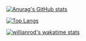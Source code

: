 [![Anurag's GitHub stats](https://github-readme-stats.vercel.app/api?username=LukePasax&theme=vision-friendly-dark&bg_color=90,#dd2f00,#ff9d00,#ffef00,#26e2e4,#0037ff,#8b00ff&show_icons=true&count_private=true)](https://github.com/LukePasax)

[![Top Langs](https://github-readme-stats.vercel.app/api/top-langs/?username=LukePasax&theme=vision-friendly-dark)](https://github.com/LukePasax)

[![willianrod's wakatime stats](https://github-readme-stats.vercel.app/api/wakatime?username=LukePasax&theme=vision-friendly-dark)](https://github.com/LukePasax)
